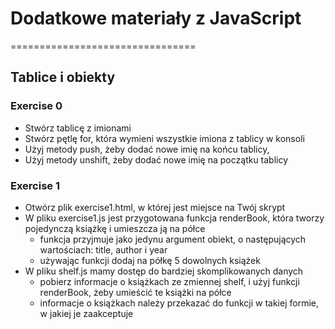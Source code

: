 # Dodatkowe materiały z JavaScript
================================
## Tablice i obiekty

### Exercise 0
* Stwórz tablicę z imionami
* Stwórz pętlę for, która wymieni wszystkie imiona z tablicy w konsoli
* Użyj metody push, żeby dodać nowe imię na końcu tablicy,
* Użyj metody unshift, żeby dodać nowe imię na początku tablicy

### Exercise 1
* Otwórz plik exercise1.html, w której jest miejsce na Twój skrypt
* W pliku exercise1.js jest przygotowana funkcja renderBook, która tworzy pojedynczą książkę i umieszcza ją na półce
    - funkcja przyjmuje jako jedynu argument obiekt, o następujących wartościach: title, author i year
    - używając funkcji dodaj na półkę 5 dowolnych książek
* W pliku shelf.js mamy dostęp do bardziej skomplikowanych danych
    - pobierz informacje o książkach ze zmiennej shelf, i użyj funkcji renderBook, żeby umieścić te książki na półce
    - informacje o książkach należy przekazać do funkcji w takiej formie, w jakiej je zaakceptuje